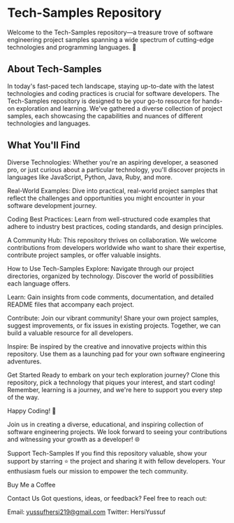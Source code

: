 # Tech-Samples Repository

Welcome to the Tech-Samples repository—a treasure trove of software engineering project samples spanning a wide spectrum of cutting-edge technologies and programming languages. 🌟

## About Tech-Samples

In today's fast-paced tech landscape, staying up-to-date with the latest technologies and coding practices is crucial for software developers. The Tech-Samples repository is designed to be your go-to resource for hands-on exploration and learning. We've gathered a diverse collection of project samples, each showcasing the capabilities and nuances of different technologies and languages.

## What You'll Find

Diverse Technologies: Whether you're an aspiring developer, a seasoned pro, or just curious about a particular technology, you'll discover projects in languages like JavaScript, Python, Java, Ruby, and more.

Real-World Examples: Dive into practical, real-world project samples that reflect the challenges and opportunities you might encounter in your software development journey.

Coding Best Practices: Learn from well-structured code examples that adhere to industry best practices, coding standards, and design principles.

A Community Hub: This repository thrives on collaboration. We welcome contributions from developers worldwide who want to share their expertise, contribute project samples, or offer valuable insights.

How to Use Tech-Samples
Explore: Navigate through our project directories, organized by technology. Discover the world of possibilities each language offers.

Learn: Gain insights from code comments, documentation, and detailed README files that accompany each project.

Contribute: Join our vibrant community! Share your own project samples, suggest improvements, or fix issues in existing projects. Together, we can build a valuable resource for all developers.

Inspire: Be inspired by the creative and innovative projects within this repository. Use them as a launching pad for your own software engineering adventures.

Get Started
Ready to embark on your tech exploration journey? Clone this repository, pick a technology that piques your interest, and start coding! Remember, learning is a journey, and we're here to support you every step of the way.

Happy Coding! 🚀

Join us in creating a diverse, educational, and inspiring collection of software engineering projects. We look forward to seeing your contributions and witnessing your growth as a developer! 🌐

Support Tech-Samples
If you find this repository valuable, show your support by starring ⭐ the project and sharing it with fellow developers. Your enthusiasm fuels our mission to empower the tech community.

Buy Me a Coffee

Contact Us
Got questions, ideas, or feedback? Feel free to reach out:

Email: yussufhersi219@gmail.com
Twitter: HersiYussuf
